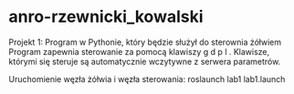 # anro-rzewnicki_kowalski
Projekt 1:
Program w Pythonie, który będzie służył do sterownia żółwiem
Program zapewnia sterowanie za pomocą klawiszy g d p l .
Klawisze, którymi się steruje są automatycznie wczytywne z serwera parametrów. 

Uruchomienie węzła żółwia i węzła sterowania:
roslaunch lab1 lab1.launch



